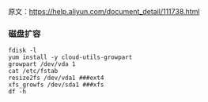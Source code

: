 原文：https://help.aliyun.com/document_detail/111738.html

### 磁盘扩容
```
fdisk -l
yum install -y cloud-utils-growpart
growpart /dev/vda 1
cat /etc/fstab
resize2fs /dev/vda1 ###ext4
xfs_growfs /dev/sda1 ###xfs
df -h
```
